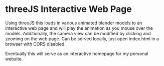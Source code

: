 # threeJS Interactive Web Page

Using threeJS this loads in various animated blender models to an interactive web page and will play the animation as you mouse over the models. Additionally, the camera view can be modified by clicking and zooming on the web page. Can be served locally, just open index.html in a browser with CORS disabled. 

Eventually this will serve as an interactive homepage for my personal website.
